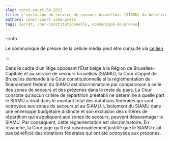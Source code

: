 ```yaml
---   
slug: const-court-54-2022
title: L’exclusion du service de secours bruxellois (SIAMU) du bénéfice des dotations fédérales octroyées aux zones de secours et son financement fédéral spécifique sont discriminatoires
authors: const-court-comm-press
tags: [arrêt, cour-constitutionnelle, communiqué-de-presse]
---
```


:::info

Le communiqué de presse de la cellule média peut être consulté via [ce lien](https://www.const-court.be/public/f/2022/2022-054f-info.pdf) 

:::

Dans le cadre d’un litige opposant l’État belge à la Région de Bruxelles-Capitale et au service de secours bruxellois (SIAMU), la Cour d’appel de Bruxelles demande à la Cour constitutionnelle si la réglementation du financement fédéral du SIAMU est discriminatoire par comparaison à celle des zones de secours et des prézones dans le reste du pays.La Cour constate qu’aucun critère de répartition préétabli ne détermine à quelle part le SIAMU a droit dans le montant total des dotations fédérales qui sont octroyées aux zones de secours et au SIAMU. L’isolement du SIAMU dans une enveloppe budgétaire distincte et son exclusion des critères de répartition qui s’appliquent aux zones de secours, peuvent désavantager le SIAMU. Par conséquent, cette réglementation est discriminatoire. En revanche, la Cour juge qu’il est raisonnablement justifié que le SIAMU n’ait pas bénéficié des dotations fédérales qui ont été octroyées aux prézones.
